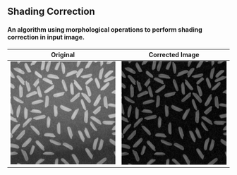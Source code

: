 ## Shading Correction

#### An algorithm using morphological operations to perform shading correction in input image.


Original | Corrected Image 
:--------------------------:|:--------------------------:
![](https://github.com/ankit-kaushal/Digital-Image-Processing/blob/main/Shading%20Correction/rice.png)  |  ![](https://github.com/ankit-kaushal/Digital-Image-Processing/blob/main/Shading%20Correction/Converted.png)

